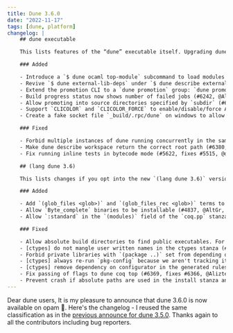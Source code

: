 ```yaml
---
title: Dune 3.6.0
date: "2022-11-17"
tags: [dune, platform]
changelog: |
    ## dune executable

    This lists features of the “dune” executable itself. Upgrading dune will bring in these changes. We consider these changes safe, but it is difficult to define what a breaking change is for a command-line tool (for example, some error messages change). It is important to note that just upgrading the dune executable is not supposed to change how dune interprets existing projects. If just upgrading dune breaks compilation, it is a bug in dune, please report it!

    ### Added

    - Introduce a `$ dune ocaml top-module` subcommand to load modules directly without sealing them behind the signature. (#5940, @rgrinberg)
    - Revive `$ dune external-lib-deps` under `$ dune describe external-lib-deps`. (#6045, @moyodiallo)
    - Extend the promotion CLI to a `dune promotion` group: `dune promote` is moved to `dune promotion apply` (the former still works) and the new `dune promotion diff` command can be used to just display the promotion without applying it. (#6160, fixes #5368, @emillon)
    - Build progress status now shows number of failed jobs (#6242, @Alizter)
    - Allow promoting into source directories specified by `subdir` (#6404, fixes #3502, @rgrinberg)
    - Support `CLICOLOR` and `CLICOLOR_FORCE` to enable/disable/force ANSI colors. (#6340, fixes #6323, @MisterDA).
    - Create a fake socket file `_build/.rpc/dune` on windows to allow rpc clients to connect using the build directory. (#6329, @rgrinberg)

    ### Fixed

    - Forbid multiple instances of dune running concurrently in the same workspace. (#6360, fixes #236, @rgrinberg)
    - Make dune describe workspace return the correct root path (#6380, fixes #6379, @esope)
    - Fix running inline tests in bytecode mode (#5622, fixes #5515, @dariusf)

    ## (lang dune 3.6)

    This lists changes if you opt into the new `(lang dune 3.6)` version in your dune-project file. For this too, these are changes that we consider safe, but they can require changes to your dune files. For example, sandboxing is enabled in more places, which means that you might have to be more precise in expressing your dependencies. Please reach out on the issue tracker if you have trouble fixing your dune file or if something does not seem to be possible anymore.

    ### Added

    - Add `(glob_files <glob>)` and `(glob_files_rec <glob>)` terms to the `files` field of the `install` stanza (#6250, closes #6018, @gridbugs)
    - Allow `Byte_complete` binaries to be installable (#4837, @AltGr, @rgrinberg)
    - Allow `:standard` in the `(modules)` field of the `coq.pp` stanza (#6229, fixes #2414, @Alizter)

    ### Fixed

    - Allow absolute build directories to find public executables. For example, those specified with `(deps %{bin:...})` (#6326, @anmonteiro)
    - [ctypes] do not mangle user written names in the ctypes stanza (#6374, fixes #5561, @rgrinberg)
    - Forbid private libraries with `(package ..)` set from depending on private libraries that don't belong to a package (#6385, fixes #6153, @rgrinberg)
    - [ctypes] always re-run `pkg-config` because we aren't tracking its external dependencies (#6052, @rgrinberg)
    - [ctypes] remove dependency on configurator in the generated rules (#6052, @rgrinberg)
    - Fix passing of flags to dune coq top (#6369, fixes #6366, @Alizter)
    - Prevent crash if absolute paths are used in the install stanza and in  recursive globs. These cases now result in a user error. (#6331, @gridbugs)
---
```


Dear dune users,
It is my pleasure to announce that dune 3.6.0 is now available on opam :tada:.
Here's the changelog - I reused the same classification as in the [previous announce for dune 3.5.0](https://discuss.ocaml.org/t/ann-dune-3-5-0/10660).
Thanks again to all the contributors including bug reporters.
